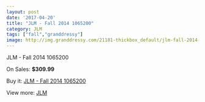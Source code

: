 ```yaml
---
layout: post
date: '2017-04-20'
title: "JLM - Fall 2014 1065200"
category: JLM
tags: ["fall","granddressy"]
image: http://img.granddressy.com/21181-thickbox_default/jlm-fall-2014-1065200.jpg
---
```

JLM - Fall 2014 1065200

On Sales: **$309.99**
<a href="https://www.granddressy.com/en/jlm/20151-jlm-fall-2014-1065200.html"><amp-img layout="responsive" width="600" height="600" src="//img.granddressy.com/21181-thickbox_default/jlm-fall-2014-1065200.jpg" alt="JLM - Fall 2014 1065200 0" /></a>

Buy it: [JLM - Fall 2014 1065200](https://www.granddressy.com/en/jlm/20151-jlm-fall-2014-1065200.html "JLM - Fall 2014 1065200")

View more: [JLM](https://www.granddressy.com/en/207-jlm "JLM")